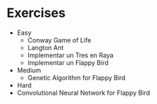 

# Exercises

- Easy
  - Conway Game of Life
  - Langton Ant
  - Implementar un Tres en Raya
  - Implementar un Flappy Bird
- Medium
  - Genetic Algorithm for Flappy Bird
 - Hard
  - Convolutional Neural Network for Flappy Bird